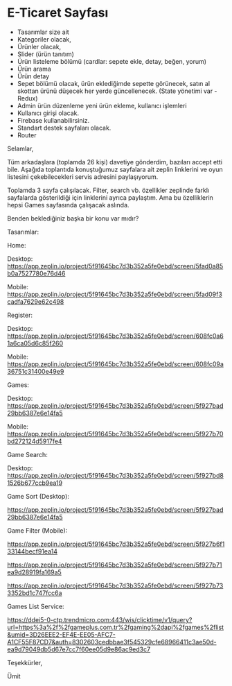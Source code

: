 # E-Ticaret Sayfası

- Tasarımlar size ait
- Kategoriler olacak,
- Ürünler olacak,
- Slider (ürün tanıtım)
- Ürün listeleme bölümü (cardlar: sepete ekle, detay, beğen, yorum)
- Ürün arama
- Ürün detay
- Sepet bölümü olacak, ürün eklediğimde sepette görünecek, satın al skottan ürünü düşecek her yerde güncellenecek. (State yönetimi var - Redux)
- Admin ürün düzenleme yeni ürün ekleme, kullanıcı işlemleri
- Kullanıcı girişi olacak.
- Firebase kullanabilirsiniz.
- Standart destek sayfaları olacak. 
- Router


Selamlar,

Tüm arkadaşlara (toplamda 26 kişi) davetiye gönderdim, bazıları accept etti bile. Aşağıda toplantıda konuştuğumuz sayfalara ait zeplin linklerini ve oyun listesini çekebilecekleri servis adresini paylaşıyorum.

Toplamda 3 sayfa çalışılacak. Filter, search vb. özellikler zeplinde farklı sayfalarda gösterildiği için linklerini ayrıca paylaştım. Ama bu özelliklerin hepsi Games sayfasında çalışacak aslında.

Benden beklediğiniz başka bir konu var mıdır?

Tasarımlar:

Home:

Desktop: <https://app.zeplin.io/project/5f91645bc7d3b352a5fe0ebd/screen/5fad0a85b0a7527780e76d46>

Mobile: <https://app.zeplin.io/project/5f91645bc7d3b352a5fe0ebd/screen/5fad09f3cadfa7629e62c498>

Register:

Desktop: <https://app.zeplin.io/project/5f91645bc7d3b352a5fe0ebd/screen/608fc0a61a6ca05d6c85f260>

Mobile: <https://app.zeplin.io/project/5f91645bc7d3b352a5fe0ebd/screen/608fc09a36751c31400e49e9>

Games:

Desktop: <https://app.zeplin.io/project/5f91645bc7d3b352a5fe0ebd/screen/5f927bad29bb6387e6e14fa5>

Mobile: <https://app.zeplin.io/project/5f91645bc7d3b352a5fe0ebd/screen/5f927b70bd272124d5917fe4>

Game Search:

Desktop: <https://app.zeplin.io/project/5f91645bc7d3b352a5fe0ebd/screen/5f927bd81526b677ccb9ea19>

Game Sort (Desktop):

<https://app.zeplin.io/project/5f91645bc7d3b352a5fe0ebd/screen/5f927bad29bb6387e6e14fa5>

Game Filter (Mobile):

<https://app.zeplin.io/project/5f91645bc7d3b352a5fe0ebd/screen/5f927b6f133144becf91ea14>

<https://app.zeplin.io/project/5f91645bc7d3b352a5fe0ebd/screen/5f927b71ea9d28919fa169a5>

<https://app.zeplin.io/project/5f91645bc7d3b352a5fe0ebd/screen/5f927b733352bd1c747fcc6a>

Games List Service:

<https://ddei5-0-ctp.trendmicro.com:443/wis/clicktime/v1/query?url=https%3a%2f%2fgameplus.com.tr%2fgaming%2dapi%2fgames%2flist&umid=3D26EEE2-EF4E-EE05-AFC7-A1CF55F87CD7&auth=8302603cedbbae3f545329cfe68966411c3ae50d-ea9d79049db5d67e7cc7f60ee05d9e86ac9ed3c7>

Teşekkürler,

Ümit
